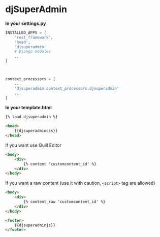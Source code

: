 # djSuperAdmin

**In your settings.py**
```py
INSTALLED_APPS = [
    'rest_framework',
    'hvad',
    'djsuperadmin'
    # Django modules
    ...
]



context_processors = [
    ...
    'djsuperadmin.context_processors.djsuperadmin' 
    ...
]
```


**In your template.html**
```html
{% load djsuperadmin %}
```
```html
<head>   
    {{djsuperadmincss}}
</head>
```
If you want use Quill Editor
```html
<body>
    <div>
        {% content 'customcontent_id' %}
    </div>
</body>
```
If you want a raw content (use it with caution, `<script>` tag are allowed)
```html
<body>
    <div>
        {% content_raw 'customcontent_id' %}
    </div>
</body>
```
```html
<footer>
    {{djsuperadminjs}}
</footer>
```
